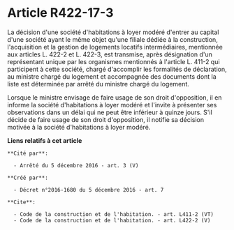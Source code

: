 # Article R422-17-3

La décision d'une société d'habitations à loyer modéré d'entrer au capital d'une société ayant le même objet qu'une filiale
dédiée à la construction, l'acquisition et la gestion de logements locatifs intermédiaires, mentionnée aux articles L. 422-2
et L. 422-3, est transmise, après désignation d'un représentant unique par les organismes mentionnés à l'article L. 411-2 qui
participent à cette société, chargé d'accomplir les formalités de déclaration, au ministre chargé du logement et accompagnée
des documents dont la liste est déterminée par arrêté du ministre chargé du logement. 

Lorsque le ministre envisage de faire usage de son droit d'opposition, il en informe la société d'habitations à loyer modéré
et l'invite à présenter ses observations dans un délai qui ne peut être inférieur à quinze jours. S'il décide de faire usage
de son droit d'opposition, il notifie sa décision motivée à la société d'habitations à loyer modéré.

**Liens relatifs à cet article**

	**Cité par**:

	  - Arrêté du 5 décembre 2016 - art. 3 (V)

	**Créé par**:

	  - Décret n°2016-1680 du 5 décembre 2016 - art. 7

	**Cite**:

	  - Code de la construction et de l'habitation. - art. L411-2 (VT)
	  - Code de la construction et de l'habitation. - art. L422-2 (V)

